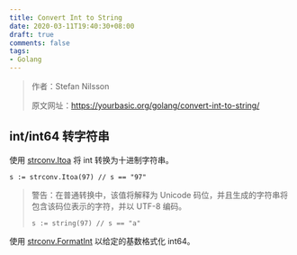 ```yaml
---
title: Convert Int to String
date: 2020-03-11T19:40:30+08:00
draft: true
comments: false
tags: 
- Golang
---
```


> 作者：Stefan Nilsson
> 
> 原文网址：https://yourbasic.org/golang/convert-int-to-string/

## int/int64 转字符串
使用 [strconv.Itoa](https://golang.org/pkg/strconv/#Itoa "strconv.Itoa") 将 int 转换为十进制字符串。
```
s := strconv.Itoa(97) // s == "97"
```

> 警告：在普通转换中，该值将解释为 Unicode 码位，并且生成的字符串将包含该码位表示的字符，并以 UTF-8 编码。
> 
> `s := string(97) // s == "a"`

使用 [strconv.FormatInt](https://golang.org/pkg/strconv/#FormatInt "strconv.FormatInt") 以给定的基数格式化 int64。
